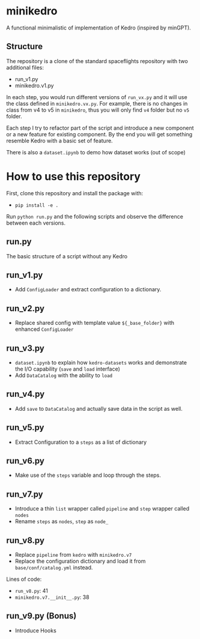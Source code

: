 # minikedro

A functional minimalistic of implementation of Kedro (inspired by minGPT).

## Structure
The repository is a clone of the standard spaceflights repository with two additional files:
- run_v1.py
- minikedro.v1.py

In each step, you would run different versions of `run_vx.py` and it will use the class defined in `minikedro.vx.py`. For example, there is no changes in class from v4 to v5 in `minikedro`, thus you will only find `v4` folder but no `v5` folder.

Each step I try to refactor part of the script and introduce a new component or a new feature for existing component. By the end you will get something resemble Kedro with a basic set of feature.

There is also a `dataset.ipynb` to demo how dataset works (out of scope)

# How to use this repository
First, clone this repository and install the package with:
- `pip install -e .`

Run `python run.py` and the following scripts and observe the difference between each versions.

## run.py
The basic structure of a script without any Kedro

## run_v1.py
- Add `ConfigLoader` and extract configuration to a dictionary.

## run_v2.py
- Replace shared config with template value `${_base_folder}` with enhanced `ConfigLoader`

## run_v3.py
- `dataset.ipynb` to explain how `kedro-datasets` works and demonstrate the I/O capability (`save` and `load` interface)
- Add `DataCatalog` with the ability to `load`

## run_v4.py
- Add `save` to `DataCatalog` and actually save data in the script as well.

## run_v5.py
- Extract Configuration to a `steps` as a list of dictionary

## run_v6.py
- Make use of the `steps` variable and loop through the steps.

## run_v7.py
- Introduce a thin `list` wrapper called `pipeline` and `step` wrapper called `nodes`
- Rename `steps` as `nodes`, `step` as `node_`

## run_v8.py
- Replace `pipeline` from `kedro` with `minikedro.v7`
- Replace the configuration dictionary and load it from `base/conf/catalog.yml` instead.

Lines of code:
- `run_v8.py`: 41
- `minikedro.v7.__init__.py`: 38

## run_v9.py (Bonus)
- Introduce Hooks